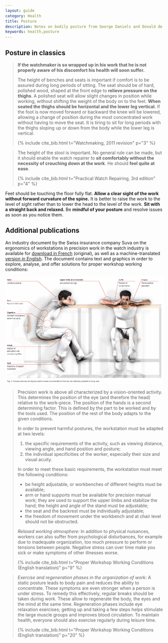```yaml
---
layout: guide
category: Health
title: Posture
description: Notes on bodily posture from George Daniels and Donald de Carle, as well as excerpts from a Swiss insurance company document regarding the ergonomics of workstations in precision work in the watch industry.
keywords: health,posture
---
```


## Posture in classics
> **If the watchmaker is so wrapped up in his work that he is not properly aware of his discomfort his health will soon suffer.**
>
> The height of benches and seats is important if comfort is to be assured during long periods of sitting. The seat should be of hard, polished wood, shaped at the front edge to **relieve pressure on the thighs**. A polished seat will allow slight changes in position while working, without shifting the weight of the body on to the feet. **When seated the thighs should be horizontal and the lower leg vertical.** If the foot is now moved forward or backward the knee will be lowered, allowing a change of position during the most concentrated work without having to move the seat. It is tiring to sit for long periods with the thighs sloping up or down from the body while the lower leg is vertical.
>
> {% include cite_bib.html t="Watchmaking, 2011 revision" p="3" %}

> The height of the stool is important. No general rule can be made, but it should enable the watch repairer to **sit comfortably without the necessity of crouching down at the work**. He should **feel quite at ease**.
>
> {% include cite_bib.html t="Practical Watch Repairing, 3rd edition" p="4" %}

Feet should be touching the floor fully flat. **Allow a clear sight of the work without forward curvature of the spine.** It is better to raise the work to the level of sight rather than to lower the head to the level of the work. **Sit with a straight back and relaxed.** Be **mindful of your posture** and resolve issues as soon as you notice them.

## Additional publications
An industry document by the Swiss insurance company Suva on the ergonomics of workstations in precision work in the watch industry is available for [download in French](/downloads/Proper%20Workshop%20Working%20Conditions%20SUVA-French.pdf) (original), as well as a machine-translated [version in English](/downloads/Proper%20Workshop%20Working%20Conditions%20SUVA-English%20Translation.pdf). The document contains text and graphics in order to explore, analyse, and offer solutions for proper workshop working conditions:

![Fig. 3: Forced postures and typical painful areas at workstations that are not optimally adapted to body size.](/images/guides/forced-postures-and-typical-painful-areas-at-workstations.png)

> Precision work is above all characterized by a vision-oriented activity. This determines the position of the eye (and therefore the head) relative to the work-piece. The position of the hands is a second determining factor. This is defined by the part to be worked and by the tools used. The position of the rest of the body adapts to the given conditions.
>
> In order to prevent harmful postures, the workstation must be adapted at two levels:
> 1. the specific requirements of the activity, such as viewing distance, viewing angle, and hand position and posture;
> 2. the individual specificities of the worker, especially their size and visual acuity.
>
> In order to meet these basic requirements, the workstation must meet the following conditions:
> - be height adjustable, or workbenches of different heights must be available;
> - arm or hand supports must be available for precision manual work; they are used to support the upper limbs and stabilize the hand; the height and angle of the stand must be adjustable;
> - the seat and the backrest must be individually adjustable;
> - the freedom of movement under the workbench and at chair level should not be obstructed.
>
> *Relaxed working atmosphere:* In addition to physical nuisances, workers can also suffer from psychological disturbances, for example due to inadequate organization, too much pressure to perform or tensions between people. Negative stress can over time make you sick or make symptoms of other illnesses worse.
>
> {% include cite_bib.html t="Proper Workshop Working Conditions (English translation)" p="9" %}

> *Exercise and regeneration phases in the organization of work:* A static posture leads to body pain and reduces the ability to concentrate. These symptoms are even stronger when a person is under stress. To remedy this effectively, regular breaks should be taken during work. These allow to regenerate the body, the eyes and the mind at the same time.
> Regeneration phases include eye relaxation exercises; getting up and taking a few steps helps stimulate the large muscle groups and improves blood circulation. To maintain health, everyone should also exercise regularly during leisure time.
>
> {% include cite_bib.html t="Proper Workshop Working Conditions (English translation)" p="20" %}
